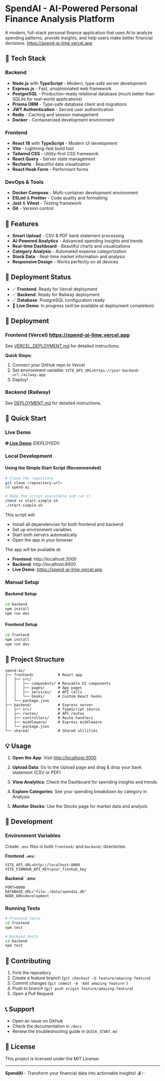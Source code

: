 # SpendAI - AI-Powered Personal Finance Analysis Platform

A modern, full-stack personal finance application that uses AI to analyze spending patterns, provide insights, and help users make better financial decisions.
https://spend-ai-lime.vercel.app

## 🚀 Tech Stack

### Backend
- **Node.js** with **TypeScript** - Modern, type-safe server development
- **Express.js** - Fast, unopinionated web framework
- **PostgreSQL** - Production-ready relational database (much better than SQLite for real-world applications)
- **Prisma ORM** - Type-safe database client and migrations
- **JWT Authentication** - Secure user authentication
- **Redis** - Caching and session management
- **Docker** - Containerized development environment

### Frontend
- **React 18** with **TypeScript** - Modern UI development
- **Vite** - Lightning-fast build tool
- **Tailwind CSS** - Utility-first CSS framework
- **React Query** - Server state management
- **Recharts** - Beautiful data visualization
- **React Hook Form** - Performant forms

### DevOps & Tools
- **Docker Compose** - Multi-container development environment
- **ESLint** & **Prettier** - Code quality and formatting
- **Jest** & **Vitest** - Testing framework
- **Git** - Version control

## 🎯 Features

- **Smart Upload** - CSV & PDF bank statement processing
- **AI-Powered Analytics** - Advanced spending insights and trends
- **Real-time Dashboard** - Beautiful charts and visualizations
- **Category Analysis** - Automated expense categorization
- **Stock Data** - Real-time market information and analysis
- **Responsive Design** - Works perfectly on all devices

## 🚀 Deployment Status

- ✅ **Frontend**: Ready for Vercel deployment
- ✅ **Backend**: Ready for Railway deployment
- ✅ **Database**: PostgreSQL configuration ready
- 🔄 **Live Demo**: In progress (will be available at deployment completion)

## 🚀 Deployment

### Frontend (Vercel) https://spend-ai-lime.vercel.app
See [VERCEL_DEPLOYMENT.md](./VERCEL_DEPLOYMENT.md) for detailed instructions.

**Quick Steps:**
1. Connect your GitHub repo to Vercel
2. Set environment variable: `VITE_API_URL=https://your-backend-url.railway.app`
3. Deploy!

### Backend (Railway)
See [DEPLOYMENT.md](./DEPLOYMENT.md) for detailed instructions.

## 🚀 Quick Start

### Live Demo
**🌐 [Live Demo](https://spend-ai-lime.vercel.app)** *(DEPLOYED!)*

### Local Development

#### Using the Simple Start Script (Recommended)

```bash
# Clone the repository
git clone <repository-url>
cd spend-ai

# Make the script executable and run it
chmod +x start-simple.sh
./start-simple.sh
```

This script will:
- Install all dependencies for both frontend and backend
- Set up environment variables
- Start both servers automatically
- Open the app in your browser

The app will be available at:
- **Frontend**: http://localhost:3000
- **Backend**: http://localhost:8000
- **Live Demo**: https://spend-ai-lime.vercel.app

### Manual Setup

#### Backend Setup
```bash
cd backend
npm install
npm run dev
```

#### Frontend Setup
```bash
cd frontend
npm install
npm run dev
```

## 📁 Project Structure

```
spend-ai/
├── frontend/           # React app
│   ├── src/
│   │   ├── components/ # Reusable UI components
│   │   ├── pages/      # App pages
│   │   ├── services/   # API calls
│   │   └── hooks/      # Custom React hooks
│   └── package.json
├── backend/            # Express server
│   ├── src/            # TypeScript source
│   ├── routes/         # API routes
│   ├── controllers/    # Route handlers
│   ├── middleware/     # Express middleware
│   └── package.json
└── shared/             # Shared utilities
```

## 💡 Usage

1. **Open the App**: Visit [http://localhost:3000](https://spend-ai-lime.vercel.app)
2. **Upload Data**: Go to the Upload page and drag & drop your bank statement (CSV or PDF)

3. **View Analytics**: Check the Dashboard for spending insights and trends
4. **Explore Categories**: See your spending breakdown by category in Analysis
5. **Monitor Stocks**: Use the Stocks page for market data and analysis

## 🔧 Development

### Environment Variables

Create `.env` files in both `frontend/` and `backend/` directories:

**Frontend `.env`:**
```
VITE_API_URL=http://localhost:8000
VITE_FINNHUB_API_KEY=your_finnhub_key
```

**Backend `.env**:
```
PORT=8000
DATABASE_URL="file:./data/spendai.db"
NODE_ENV=development
```

### Running Tests

```bash
# Frontend tests
cd frontend
npm test

# Backend tests  
cd backend
npm test
```

## 🤝 Contributing

1. Fork the repository
2. Create a feature branch (`git checkout -b feature/amazing-feature`)
3. Commit changes (`git commit -m 'Add amazing feature'`)
4. Push to branch (`git push origin feature/amazing-feature`)
5. Open a Pull Request

## 📞 Support

- Open an issue on GitHub
- Check the documentation in `/docs`
- Review the troubleshooting guide in `QUICK_START.md`

## 📄 License

This project is licensed under the MIT License.

---

**SpendAI** - Transform your financial data into actionable insights! 💰✨ 
